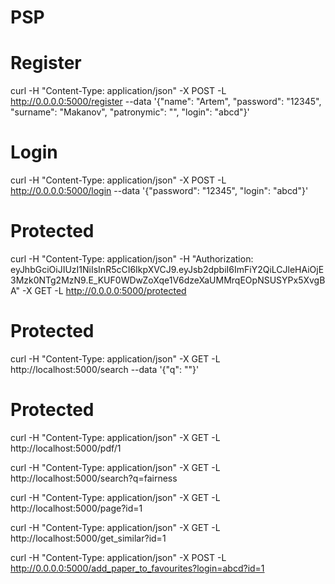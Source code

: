 # PSP


# Register
curl -H  "Content-Type: application/json" -X POST -L http://0.0.0.0:5000/register --data '{"name": "Artem", "password": "12345", "surname": "Makanov", "patronymic": "", "login": "abcd"}'

# Login
curl -H  "Content-Type: application/json" -X POST -L http://0.0.0.0:5000/login --data '{"password": "12345", "login": "abcd"}'

# Protected
curl -H  "Content-Type: application/json" -H "Authorization: eyJhbGciOiJIUzI1NiIsInR5cCI6IkpXVCJ9.eyJsb2dpbiI6ImFiY2QiLCJleHAiOjE3Mzk0NTg2MzN9.E_KUF0WDwZoXqe1V6dzeXaUMMrqEOpNSUSYPx5XvgBA" -X GET -L http://0.0.0.0:5000/protected 


# Protected
curl -H  "Content-Type: application/json" -X GET -L http://localhost:5000/search  --data '{"q": ""}'

# Protected
curl -H  "Content-Type: application/json" -X GET -L http://localhost:5000/pdf/1 


curl -H  "Content-Type: application/json" -X GET -L http://localhost:5000/search?q=fairness

curl -H  "Content-Type: application/json" -X GET -L http://localhost:5000/page?id=1

curl -H  "Content-Type: application/json" -X GET -L http://localhost:5000/get_similar?id=1


curl -H  "Content-Type: application/json" -X POST -L http://0.0.0.0:5000/add_paper_to_favourites?login=abcd?id=1